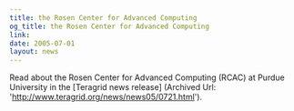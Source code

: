```yaml
---
title: the Rosen Center for Advanced Computing
og_title: the Rosen Center for Advanced Computing
link: 
date: 2005-07-01
layout: news
---
```


Read about the Rosen Center for Advanced Computing (RCAC) at       Purdue University in the       [Teragrid news release] (Archived Url: 'http://www.teragrid.org/news/news05/0721.html').
